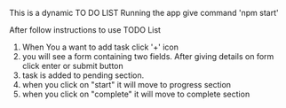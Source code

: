 This is a dynamic TO DO LIST
Running the app
give command 'npm start' 

After follow instructions to use TODO List
1. When You a want to add task click '+' icon 
2. you will see a form containing two fields. After giving details on form click enter or submit button
3. task is added to pending section.
4. when you click on "start" it will move to progress section
5. when you click on "complete" it will move to complete section